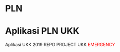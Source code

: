 # PLN

Aplikasi PLN UKK
=======
Aplikasi UKK 2019
REPO PROJECT UKK <font color="red">EMERGENCY</font>
